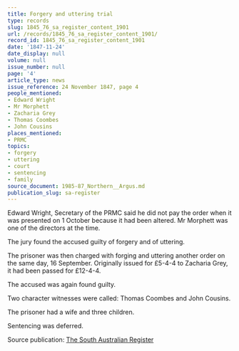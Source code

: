 ```yaml
---
title: Forgery and uttering trial
type: records
slug: 1845_76_sa_register_content_1901
url: /records/1845_76_sa_register_content_1901/
record_id: 1845_76_sa_register_content_1901
date: '1847-11-24'
date_display: null
volume: null
issue_number: null
page: '4'
article_type: news
issue_reference: 24 November 1847, page 4
people_mentioned:
- Edward Wright
- Mr Morphett
- Zacharia Grey
- Thomas Coombes
- John Cousins
places_mentioned:
- PRMC
topics:
- forgery
- uttering
- court
- sentencing
- family
source_document: 1985-87_Northern__Argus.md
publication_slug: sa-register
---
```


Edward Wright, Secretary of the PRMC said he did not pay the order when it was presented on 1 October because it had been altered.  Mr Morphett was one of the directors at the time.

The jury found the accused guilty of forgery and of uttering.

The prisoner was then charged with forging and uttering another order on the same day, 16 September.  Originally issued for £5-4-4 to Zacharia Grey, it had been passed for £12-4-4.

The accused was again found guilty.

Two character witnesses were called: Thomas Coombes and John Cousins.

The prisoner had a wife and three children.

Sentencing was deferred.

Source publication: [The South Australian Register](/publications/sa-register/)
